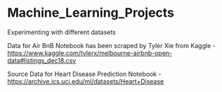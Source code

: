 # Machine_Learning_Projects
Experimenting with different datasets

Data for Air BnB Notebook has been scraped by Tyler Xie from Kaggle - https://www.kaggle.com/tylerx/melbourne-airbnb-open-data#listings_dec18.csv

Source Data for Heart Disease Prediction Notebook - https://archive.ics.uci.edu/ml/datasets/Heart+Disease
